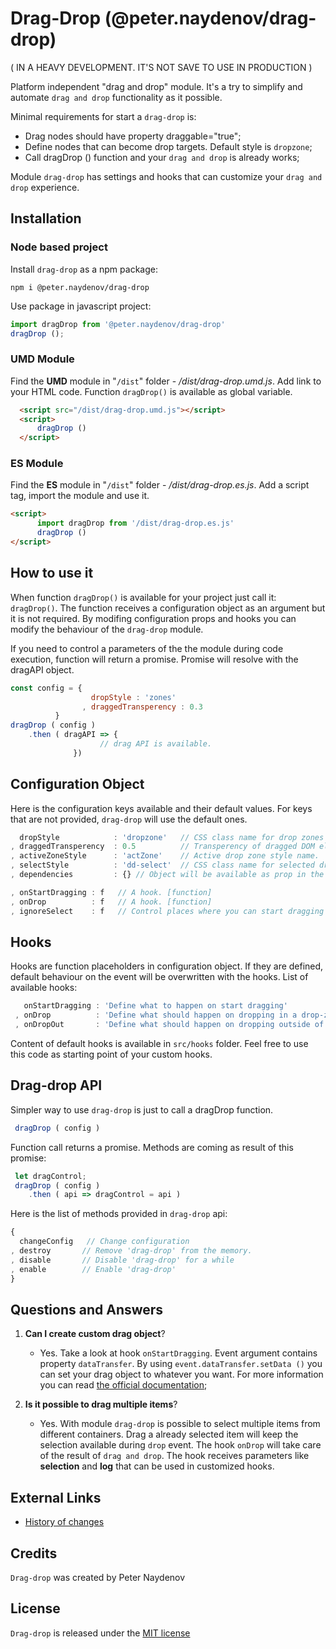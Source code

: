 # Drag-Drop (@peter.naydenov/drag-drop)

( IN A HEAVY DEVELOPMENT. IT'S NOT SAVE TO USE IN PRODUCTION )

Platform independent "drag and drop" module. It's a try to simplify and automate `drag and drop` functionality as it possible.

Minimal requirements for start a `drag-drop` is:
 - Drag nodes should have property draggable="true";
 - Define nodes that can become drop targets. Default style is `dropzone`;
 - Call dragDrop () function and your `drag and drop` is already works;
 
Module `drag-drop` has settings and hooks that can customize your `drag and drop` experience.









## Installation

### Node based project
Install `drag-drop` as a npm package:

```
npm i @peter.naydenov/drag-drop
```

Use package in javascript project:
```js
import dragDrop from '@peter.naydenov/drag-drop'
dragDrop ();
```



### UMD Module

Find the **UMD** module in "`/dist`" folder - */dist/drag-drop.umd.js*. Add link to your HTML code. Function `dragDrop()` is available as global variable.
```html
  <script src="/dist/drag-drop.umd.js"></script>
  <script>
      dragDrop ()
  </script>
```



### ES Module
Find the **ES** module in "`/dist`" folder - */dist/drag-drop.es.js*.  Add a script tag, import the module and use it.
```html
<script>
      import dragDrop from '/dist/drag-drop.es.js'
      dragDrop ()
</script>
```










## How to use it

When function `dragDrop()` is available for your project just call it: ` dragDrop()`. The function receives a configuration object as an argument but it is not required. By modifing configuration props and hooks you can modify the behaviour of the `drag-drop` module.

If you need to control a parameters of the the module during code execution, function will return a promise. Promise will resolve with the dragAPI object.

```js
const config = {
                  dropStyle : 'zones'
                , draggedTransperency : 0.3
          }
dragDrop ( config )
    .then ( dragAPI => {
                    // drag API is available. 
              })
```










## Configuration Object

Here is the configuration keys available and their default values. For keys that are not provided, `drag-drop` will use the default ones.

```js
  dropStyle            : 'dropzone'   // CSS class name for drop zones
, draggedTransperency  : 0.5          // Transperency of dragged DOM element
, activeZoneStyle      : 'actZone'    // Active drop zone style name.
, selectStyle          : 'dd-select'  // CSS class name for selected drag elements
, dependencies         : {} // Object will be available as prop in the hook functions. Available after version 0.4.0

, onStartDragging : f   // A hook. [function]
, onDrop          : f   // A hook. [function]
, ignoreSelect    : f   // Control places where you can start dragging a selection.
```









## Hooks
Hooks are function placeholders in configuration object. If they are defined, default behaviour on the event will be overwritten with the hooks. List of available hooks:
```js
   onStartDragging : 'Define what to happen on start dragging'
 , onDrop          : 'Define what should happen on dropping in a drop-zone'
 , onDropOut       : 'Define what should happen on dropping outside of the drop-zones'
```

Content of default hooks is available in `src/hooks` folder. Feel free to use this code as starting point of your custom hooks.










## Drag-drop API

Simpler way to use `drag-drop` is just to call a dragDrop function.

```js
 dragDrop ( config )
```

Function call returns a promise. Methods are coming as result of this promise:
```js
 let dragControl;
 dragDrop ( config )
    .then ( api => dragControl = api )
```

Here is the list of methods provided in `drag-drop` api:
```js
{
  changeConfig   // Change configuration
, destroy       // Remove 'drag-drop' from the memory.
, disable       // Disable 'drag-drop' for a while
, enable        // Enable 'drag-drop' 
}
```


## Questions and Answers

1. **Can I create custom drag object**?
    - Yes. Take a look at hook `onStartDragging`. Event argument contains property `dataTransfer`. By using `event.dataTransfer.setData ()` you can set your drag object to whatever you want. For more information you can read [the official documentation](https://developer.mozilla.org/en-US/docs/Web/API/DataTransfer/setData);

2. **Is it possible to drag multiple items**?
    - Yes. With module `drag-drop` is possible to select multiple items from different containers. Drag a already selected item will keep the selection available during `drop` event. The hook `onDrop` will take care of the result of `drag and drop`. The hook receives parameters like **selection** and **log** that can be used in customized hooks.



## External Links
- [History of changes](https://github.com/PeterNaydenov/drag-drop/Changelog.md)


## Credits
`Drag-drop` was created by Peter Naydenov


## License
`Drag-drop` is released under the [MIT license](./LICENSE)
